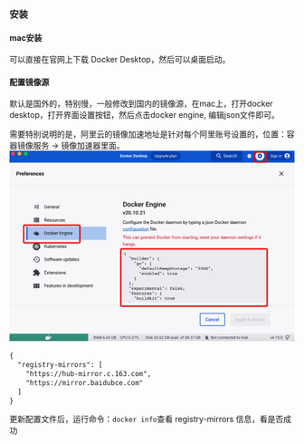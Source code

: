 ### 安装

#### mac安装
可以直接在官网上下载 Docker Desktop，然后可以桌面启动。

#### 配置镜像源
默认是国外的，特别慢，一般修改到国内的镜像源，在mac上，打开docker desktop，打开界面设置按钮，然后点击docker engine,
编辑json文件即可。

需要特别说明的是，阿里云的镜像加速地址是针对每个阿里账号设置的，位置：容器镜像服务 -> 镜像加速器里面。
![](../images/Snip20221226_2.png)
```
{
  "registry-mirrors": [
    "https://hub-mirror.c.163.com",
    "https://mirror.baidubce.com"
  ]
}
```

更新配置文件后，运行命令：`docker info`查看 registry-mirrors 信息，看是否成功


